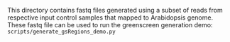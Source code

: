 This directory contains fastq files generated using a subset of reads from respective input control samples that mapped to Arabidopsis genome. These fastq file can be used to run the greenscreen generation demo: `scripts/generate_gsRegions_demo.py`
